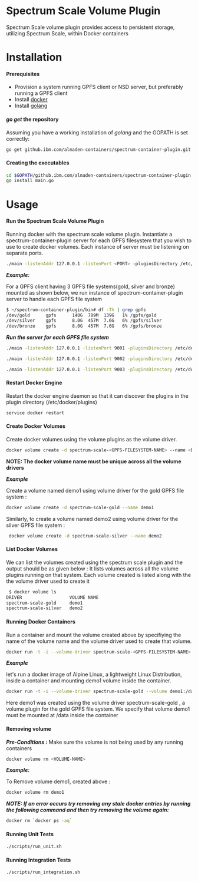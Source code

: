 # Spectrum Scale Volume Plugin
Spectrum Scale volume plugin provides access to persistent storage, utilizing Spectrum Scale, within Docker containers

# Installation
#### Prerequisites
* Provision a system running GPFS client or NSD server, but preferably running a GPFS client
* Install [docker](https://docs.docker.com/engine/installation/) 
* Install [golang](https://golang.org/)
   

#### *go get* the repository
Assuming you have a working installation of *golang* and the GOPATH is set correctly:

```bash
go get github.ibm.com/almaden-containers/spectrum-container-plugin.git
```

#### Creating the executables

```bash
cd $GOPATH/github.ibm.com/almaden-containers/spectrum-container-plugin.git
go install main.go
```


# Usage
#### Run the Spectrum Scale Volume Plugin
Running docker with the spectrum scale volume plugin.
Instantiate a spectrum-container-plugin server for each GPFS filesystem that you wish to use to create docker volumes. Each instance of server must be listening on separate ports.

```bash     
./main -listenAddr 127.0.0.1 -listenPort <PORT> -pluginsDirectory /etc/docker/plugins -filesystem <GPFS-FILESYSTEM-NAME> -mountpath <GPFS-FILESYSTEM-MOUNTPOINT>
```

***_Example:_***

For a GPFS client having 3 GPFS file systems(gold, silver and bronze) mounted as shown below, we run instance of spectrum-container-plugin server to handle each GPFS file system

```bash
$ ~/spectrum-container-plugin/bin# df -Th | grep gpfs
/dev/gold      gpfs      140G  789M  139G   1% /gpfs/gold
/dev/silver    gpfs      8.0G  457M  7.6G   6% /gpfs/silver
/dev/bronze    gpfs      8.0G  457M  7.6G   6% /gpfs/bronze
```
**_Run the server for each GPFS file system_**
```bash
./main -listenAddr 127.0.0.1 -listenPort 9001 -pluginsDirectory /etc/docker/plugins -filesystem gold -mountpath /gpfs/gold

./main -listenAddr 127.0.0.1 -listenPort 9002 -pluginsDirectory /etc/docker/plugins -filesystem silver -mountpath /gpfs/silver

./main -listenAddr 127.0.0.1 -listenPort 9003 -pluginsDirectory /etc/docker/plugins -filesystem bronze -mountpath /gpfs/bronze
```
#### Restart Docker Engine
Restart the docker engine daemon so that it can discover the plugins in the plugin directory (/etc/docker/plugins)

```bash
service docker restart
```

#### Create Docker Volumes
Create docker volumes using the volume plugins as the volume driver.

```bash 
docker volume create -d spectrum-scale-<GPFS-FILESYSTEM-NAME> --name <DOCKER-VOLUME-NAME>
```
**NOTE: The docker volume name must be unique across all the volume drivers**

**_Example_**

Create a volume named demo1 using volume driver for the gold GPFS file system :
 
 ```bash
docker volume create -d spectrum-scale-gold --name demo1
```
Similarly, to create a volume named demo2 using volume driver for the silver GPFS file system :

```bash
 docker volume create -d spectrum-scale-silver --name demo2
```

#### List Docker Volumes

We can list the volumes created using the spectrum scale plugin and the output should be as given below :
It lists volumes across all the volume plugins running on that system. Each volume created is listed along with the the volume driver used to create it

```bash
 $ docker volume ls
DRIVER                  VOLUME NAME
spectrum-scale-gold     demo1
spectrum-scale-silver   demo2
```
   
#### Running Docker Containers

Run a container and mount the volume created above by specifiying the name of the volume name and the volume driver used to create that volume.

```bash
docker run -t -i --volume-driver spectrum-scale-<GPFS-FILESYSTEM-NAME> --volume <VOLUME-NAME>:<CONTAINER-MOUNTPOINT> --entrypoint /bin/sh alpine
```
**_Example_**

let's run a docker image of Alpine Linux, a lightweight Linux Distribution, inside a container and mounting demo1 volume inside the container. 

```bash       
docker run -t -i --volume-driver spectrum-scale-gold --volume demo1:/data --entrypoint /bin/sh alpine
```
Here demo1 was created using the volume driver spectrum-scale-gold , a volume plugin for the gold GPFS file system. We specify that volume demo1 must be mounted at /data inside the container

#### Removing volume
**_Pre-Conditions :_** Make sure the volume is not being used by any running containers

```bash
docker volume rm <VOLUME-NAME>
```

**_Example:_**

To Remove volume demo1, created above :
```bash
docker volume rm demo1
```

**_NOTE: If an error occurs try removing any stale docker entries by running the following command and then try removing the volume again:_**

```bash
docker rm `docker ps -aq`
```

#### Running Unit Tests

```bash
./scripts/run_unit.sh
```

#### Running Integration Tests

```bash
./scripts/run_integration.sh
```


